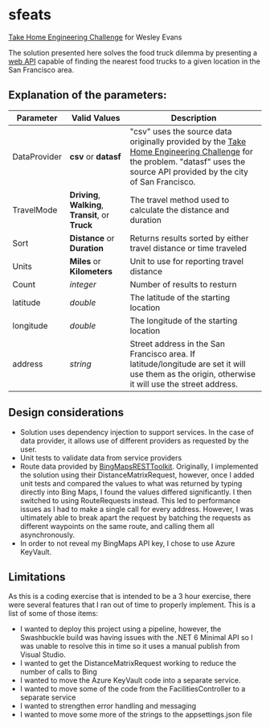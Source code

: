 # sfeats

[Take Home Engineering Challenge](https://github.com/timfpark/take-home-engineering-challenge) for Wesley Evans

The solution presented here solves the food truck dilemma by presenting a [web API](https://sfeats.azurewebsites.net/swagger/index.html) capable of finding the nearest food trucks to a given location in the San Francisco area.

## Explanation of the parameters:

| Parameter | Valid Values | Description |
| --------------- | --------------- | --------------- |
| DataProvider | **csv** or **datasf** |  "csv" uses the source data originally provided by the [Take Home Engineering Challenge](https://github.com/timfpark/take-home-engineering-challenge) for the problem. "datasf" uses the source API provided by the city of San Francisco. |
| TravelMode | **Driving**, **Walking**, **Transit**, or **Truck** | The travel method used to calculate the distance and duration |
| Sort | **Distance** or **Duration** | Returns results sorted by either travel distance or time traveled |
| Units | **Miles** or **Kilometers** | Unit to use for reporting travel distance |
| Count | *integer* | Number of results to resturn |
| latitude | *double* | The latitude of the starting location |
| longitude | *double* | The longitude of the starting location |
| address | *string* | Street address in the San Francisco area. If latitude/longitude are set it will use them as the origin, otherwise it will use the street address. |

## Design considerations
- Solution uses dependency injection to support services. In the case of data provider, it allows use of different providers as requested by the user.
- Unit tests to validate data from service providers
- Route data provided by [BingMapsRESTToolkit](https://github.com/microsoft/BingMapsRESTToolkit). Originally, I implemented the solution using their DistanceMatrixRequest, however, once I added unit tests and compared the values to what was returned by typing directly into Bing Maps, I found the values differed significantly. I then switched to using RouteRequests instead. This led to performance issues as I had to make a single call for every address. However, I was ultimately able to break apart the request by batching the requests as different waypoints on the same route, and calling them all asynchronously.
- In order to not reveal my BingMaps API key, I chose to use Azure KeyVault.

## Limitations
As this is a coding exercise that is intended to be a 3 hour exercise, there were several features that I ran out of time to properly implement. This is a list of some of those items:
- I wanted to deploy this project using a pipeline, however, the Swashbuckle build was having issues with the .NET 6 Minimal API so I was unable to resolve this in time so it uses a manual publish from Visual Studio.
- I wanted to get the DistanceMatrixRequest working to reduce the number of calls to Bing
- I wanted to move the Azure KeyVault code into a separate service.
- I wanted to move some of the code from the FacilitiesController to a separate service 
- I wanted to strengthen error handling and messaging
- I wanted to move some more of the strings to the appsettings.json file

